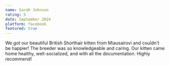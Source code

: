 ```yaml
---
name: Sarah Johnson
rating: 5
date: September 2024
platform: facebook
featured: true
---
```


We got our beautiful British Shorthair kitten from Miausairovi and couldn't be happier! The breeder was so knowledgeable and caring. Our kitten came home healthy, well-socialized, and with all the documentation. Highly recommend!
